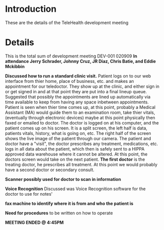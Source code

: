 # Introduction #

These are the details of the TeleHealth development meeting

# Details #

This is the total sum of development meeting DEV-001 020909
**In attendance Jerry Schrader, Johnny Cruz, JR Diaz, Chris Batie, and Eddie Mckibbin**

**Discussed how to run a standard clinic visit.**
Patient logs on to our web interface from thier home, place of business, etc. and makes an appointment for our teledoctor. They show up at the clinic, and either sign in or get signed in and at that point they are put into a final lineup queue. Suggested that possibly the appointments are lined up automatically via time available to keep from having any space inbetween appointments. Patient is seen when thier time comes up, at this point, probably a Medical Assistant (MA) would guide them to an examination room, take thier vitals, (eventually through electronic devices) maybe at this point physically then faxed or emailed to doctor. The doctor is logged on at his computer, and the patient comes up on his screen. It is a split screen, the left half is data, patients vitals, history, what is going on, etc. The right half of the screen shows the live image of the patient through our camera. The patient and doctor have a "visit", the doctor prescribes any treatment, medications, etc. logs in all data about the patient, which then is safely sent to a HIPPA approved data warehouse where it cannot be altered. At this point, the doctors screen would take on the next patient.
**The first doctor** is the treating doctor, he prescribes all treatment. At this point we would probably have a second doctor or secondary consult.

**Scanner possibly used for doctor to scan in information**

**Voice Recognition**
Discussed was Voice Recognition software for the doctor to use for notes'

**fax machine to identify where it is from and who the patient is**

**Need for procedures** to be written on how to operate

**MEETING ENDED @ 4:45PM**